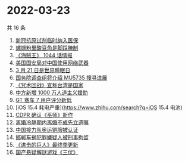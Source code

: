 # 2022-03-23

共 16 条

<!-- BEGIN -->
<!-- 最后更新时间 Wed Mar 23 2022 05:08:52 GMT+0800 (China Standard Time) -->

1. [新冠抗原试剂临时纳入医保](https://www.zhihu.com/search?q=新冠抗原试剂)
1. [螺蛳粉里酸豆角是脚踩腌制](https://www.zhihu.com/search?q=酸豆角)
1. [《海贼王》 1044 话情报](https://www.zhihu.com/search?q=海贼王1044)
1. [美国国安局对中国使用网络武器](https://www.zhihu.com/search?q=美国国安局)
1. [3 月 21 日是世界睡眠日](https://www.zhihu.com/search?q=世界睡眠日)
1. [国务院调查组将介绍 MU5735 搜寻进展](https://www.zhihu.com/search?q=MU5735)
1. [《咒术回战》宣称台湾是国家](https://www.zhihu.com/search?q=咒术回战)
1. [中方新增 1000 万人道主义援助](https://www.zhihu.com/search?q=人道主义援助)
1. [GT 赛车 7 用户评分新低](https://www.zhihu.com/search?q=GT赛车7)
1. [iOS 15.4 耗电严重](https://www.zhihu.com/search?q=iOS 15.4 电池)
1. [CDPR 确认《巫师》新作](https://www.zhihu.com/search?q=巫师3)
1. [离婚冷静期内离婚不成先立遗嘱](https://www.zhihu.com/search?q=离婚冷静期遗嘱)
1. [中国接力队奥运铜牌被认证](https://www.zhihu.com/search?q=中国接力队)
1. [邯郸车祸犯罪嫌疑人被刑事拘留](https://www.zhihu.com/search?q=邯郸车祸)
1. [《进击的巨人》最终季更新](https://www.zhihu.com/search?q=进击的巨人)
1. [国产悬疑解谜游戏《三伏》](https://www.zhihu.com/search?q=三伏)

<!-- END -->
